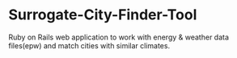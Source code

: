 # Surrogate-City-Finder-Tool
Ruby on Rails web application to work with energy &amp; weather data files(epw) and match cities with similar climates. 
